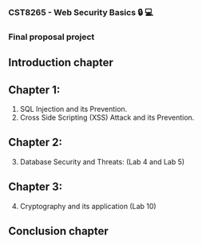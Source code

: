 ### CST8265 - Web Security Basics :lock: :computer:

### Final proposal project

## Introduction chapter

## Chapter 1:
1. SQL Injection and its Prevention.
2. Cross Side Scripting (XSS) Attack and its Prevention.

## Chapter 2:
3. Database Security and Threats: (Lab 4 and Lab 5)

## Chapter 3:
4. Cryptography and its application (Lab 10)

## Conclusion chapter
